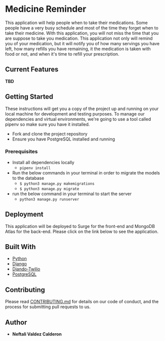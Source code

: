 # Medicine Reminder

This application will help people when to take their medications. Some people have a very busy schedule and most of the time they forget when to take their medicine. With this application, you will not miss the time that you are suppose to take you medication. This application not only will remind you of your medication, but it will notify you of how many servings you have left, how many refills you have remaining, it the medication is taken with food or not, and when it's time to refill your prescription. 

## Current Features

**TBD**

## Getting Started

These instructions will get you a copy of the project up and running on your local machine for development and testing purposes. To manage our dependencies and virtual environments, we're going to use a tool called pipenv so make sure you have it installed.

* Fork and clone the project repository
* Ensure you have PostgreSQL installed and running
 
### Prerequisites

* Install all dependencies locally
  * `pipenv install`
* Run the below commands in your terminal in order to migrate the models to the database
  * `$ python3 manage.py makemigrations`
  * `$ python3 manage.py migrate`
* run the below command in your terminal to start the server
  * `python3 manage.py runserver`

## Deployment

This application will be deployed to Surge for the front-end and MongoDB Atlas for the back-end. Please click on the link below to see the application.

## Built With

* [Python](https://www.python.org/)
* [Django](https://www.djangoproject.com/)
* [Djando-Twilio](https://django-twilio.readthedocs.io/en/latest/#)
* [PostgreSQL](https://www.postgresql.org/)


## Contributing

Please read [CONTRIBUTING.md](https://gist.github.com/PurpleBooth/b24679402957c63ec426) for details on our code of conduct, and the process for submitting pull requests to us.

## Author

* **Neftali Valdez Calderon** 

